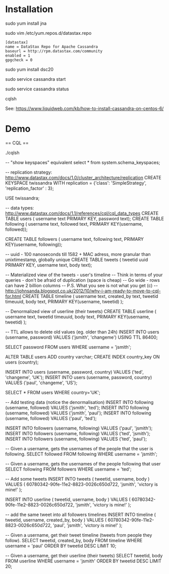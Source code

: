 # Installation

sudo yum install jna

sudo vim /etc/yum.repos.d/datastax.repo

```
[datastax]
name = DataStax Repo for Apache Cassandra
baseurl = http://rpm.datastax.com/community
enabled = 1
gpgcheck = 0
```

sudo yum install dsc20

sudo service cassandra start

sudo service cassandra status

cqlsh

See: https://www.liquidweb.com/kb/how-to-install-cassandra-on-centos-6/

# Demo

== CQL ==

./cqlsh

-- "show keyspaces" equivalent
select * from system.schema_keyspaces;

-- replication strategy: http://www.datastax.com/docs/1.0/cluster_architecture/replication
CREATE KEYSPACE twissandra WITH replication = {'class': 'SimpleStrategy', 'replication_factor' : 3};

USE twissandra;

-- data types: http://www.datastax.com/docs/1.1/references/cql/cql_data_types
CREATE TABLE users ( username text 
                           PRIMARY KEY, password text);
CREATE TABLE following ( username text, followed text, 
                           PRIMARY KEY(username, followed));

CREATE TABLE followers ( username text, following text, 
                           PRIMARY KEY(username, following));

-- uuid - 100 nanoseconds till 1582 + MAC adress, more granular than unixtimestamp, globally unique
CREATE TABLE tweets ( tweetid uuid 
                          PRIMARY KEY, username text, body text);

-- Materialized view of the tweets - user's timeline
-- Think in terms of your queries - don't be afraid of duplication (space is cheap)
-- Go wide - rows can have 2 billion columns
-- P.S. What you see is not what you get (c)
-- http://johnsanda.blogspot.co.uk/2012/10/why-i-am-ready-to-move-to-cql-for.html
CREATE TABLE timeline (
 username text,
 created_by text,
 tweetid timeuuid,
 body text,
 PRIMARY KEY(username, tweetid)
);

-- Denormalized view of userline (their tweets)
CREATE TABLE userline (
 username text,
 tweetid timeuuid,
 body text,
 PRIMARY KEY(username, tweetid)
);


-- TTL allows to delete old values (eg. older than 24h)
INSERT INTO users (username, password) VALUES ('jsmith', 'changeme') USING TTL 86400;

SELECT password FROM users WHERE username = 'jsmith';


ALTER TABLE users ADD country varchar;
CREATE INDEX country_key ON users (country);

INSERT INTO users (username, password, country) VALUES ('ted', 'changeme', 'UK');
INSERT INTO users (username, password, country) VALUES ('paul', 'changeme', 'US');

SELECT * FROM users WHERE country='UK';

-- Add testing data (notice the denormalisation)
INSERT INTO following (username, followed) VALUES ('jsmith', 'ted');
INSERT INTO following (username, followed) VALUES ('jsmith', 'paul');
INSERT INTO following (username, followed) VALUES ('paul', 'ted');

INSERT INTO followers (username, following) VALUES ('paul', 'jsmith');
INSERT INTO followers (username, following) VALUES ('ted', 'jsmith');
INSERT INTO followers (username, following) VALUES ('ted', 'paul');


-- Given a username, gets the usernames of the people that the user is following.
SELECT followed FROM following WHERE username = 'jsmith';

-- Given a username, gets the usernames of the people following that user
SELECT following FROM followers WHERE username = 'ted';

-- Add some tweets
INSERT INTO tweets (
 tweetid,
 username,
 body
) VALUES (
 60780342-90fe-11e2-8823-0026c650d722,
 'jsmith',
 'victory is mine!'
);

INSERT INTO userline (
 tweetid,
 username,
 body
) VALUES (
 60780342-90fe-11e2-8823-0026c650d722,
 'jsmith',
 'victory is mine!'
);

-- add the same tweet into all followers timelines
INSERT INTO timeline (
 tweetid,
 username,
 created_by,
 body
) VALUES (
 60780342-90fe-11e2-8823-0026c650d722,
 'paul',
 'jsmith',
 'victory is mine!'
);

-- Given a username, get their tweet timeline (tweets from people they follow).
SELECT tweetid, created_by, body FROM timeline
        WHERE username = 'paul' ORDER BY tweetid DESC LIMIT 10;


-- Given a username, get their userline (their tweets)
SELECT tweetid, body FROM userline
        WHERE username = 'jsmith' ORDER BY tweetid DESC LIMIT 20;


